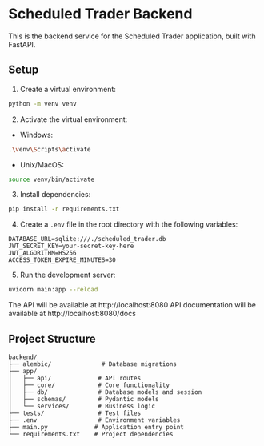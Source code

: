 # Scheduled Trader Backend

This is the backend service for the Scheduled Trader application, built with FastAPI.

## Setup

1. Create a virtual environment:
```bash
python -m venv venv
```

2. Activate the virtual environment:
- Windows:
```bash
.\venv\Scripts\activate
```
- Unix/MacOS:
```bash
source venv/bin/activate
```

3. Install dependencies:
```bash
pip install -r requirements.txt
```

4. Create a `.env` file in the root directory with the following variables:
```
DATABASE_URL=sqlite:///./scheduled_trader.db
JWT_SECRET_KEY=your-secret-key-here
JWT_ALGORITHM=HS256
ACCESS_TOKEN_EXPIRE_MINUTES=30
```

5. Run the development server:
```bash
uvicorn main:app --reload
```

The API will be available at http://localhost:8080
API documentation will be available at http://localhost:8080/docs

## Project Structure

```
backend/
├── alembic/              # Database migrations
├── app/
│   ├── api/             # API routes
│   ├── core/            # Core functionality
│   ├── db/              # Database models and session
│   ├── schemas/         # Pydantic models
│   └── services/        # Business logic
├── tests/               # Test files
├── .env                 # Environment variables
├── main.py             # Application entry point
└── requirements.txt    # Project dependencies
``` 